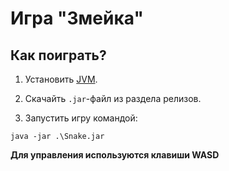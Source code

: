 # Игра "Змейка"

## Как поиграть?
1. Установить [JVM](https://www.java.com/ru/download/).

2. Скачайть `.jar`-файл из раздела релизов.

3. Запустить игру командой:

```shell
java -jar .\Snake.jar
```

**Для управления используются клавиши WASD**